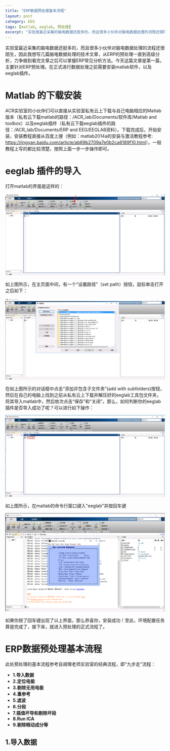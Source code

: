 ```yaml
---
title: "ERP数据预处理基本流程"
layout: post
category: EEG
tags: [matlab, eeglab, 预处理]
excerpt: "实验室最近采集的脑电数据还挺多的，而且很多小伙伴对脑电数据处理的流程还很陌生，因此我想写几篇脑电数据处理的技术文章，从ERP的预处理一直到高级分析，力争做到看完文章之后可以掌握ERP常见分析方法。今天这篇文章是第一篇，主要针对ERP预处理"
---
```

实验室最近采集的脑电数据还挺多的，而且很多小伙伴对脑电数据处理的流程还很陌生，因此我想写几篇脑电数据处理的技术文章，从ERP的预处理一直到高级分析，力争做到看完文章之后可以掌握ERP常见分析方法。今天这篇文章是第一篇，主要针对ERP预处理。在正式进行数据处理之前需要安装matlab软件，以及eeglab插件。
# Matlab 的下载安装
ACR实验室的小伙伴们可以直接从实验室私有云上下载与自己电脑相应的Matlab版本（私有云下载matlab的路径：/ACR_lab/Documents/软件库/Matlab and toolbox）以及eeglab插件（私有云下载eeglab插件的路径：/ACR_lab/Documents/ERP and EEG/EEGLAB资料）。下载完成后，开始安装，安装教程直接从百度上搜（例如：matlab2014a的安装与激活教程参考: <https://jingyan.baidu.com/article/ab69b2709a7e0b2ca6189f10.html>）。一般教程上写的都比较清楚，按照上面一步一步操作即可。
# eeglab 插件的导入
打开matlab的界面是这样的：

![p1](/images/posts/20190228/p1.png)

如上图所示，在主页面中间，有一个“设置路径”（set path）按钮，鼠标单击打开之后如下：

![p2](/images/posts/20190228/p2.png)

在如上图所示的对话框中点击“添加并包含子文件夹”(add with subfolders)按钮，然后在自己的电脑上找到之前从私有云上下载并解压好的eeglab工具包文件夹，将其导入matlab中，然后依次点击“保存”和“关闭”。那么，如何判断你的eeglab插件是否导入成功了呢？可以进行如下操作：

![p3](/images/posts/20190228/p3.png)

如上图所示，在matlab的命令行窗口键入"eeglab"并按回车键

![p4](/images/posts/20190228/p4.png)

如果你按了回车键出现了以上界面，那么恭喜你，安装成功！至此，环境配置任务算是完成了，接下来，就进入预处理的正式流程了。

# ERP数据预处理基本流程
此处预处理的基本流程参考自胡理老师实验室的经典流程，即"九步走"流程：

- __1.导入数据__
- __2.定位电极__
- __3.剔除无用电极__
- __4.重参考__
- __5.滤波__
- __6.分段__
- __7.插值坏导和剔除坏段__
- __8.Run ICA__
- __9.剔除眼动成分等__

## 1.导入数据
